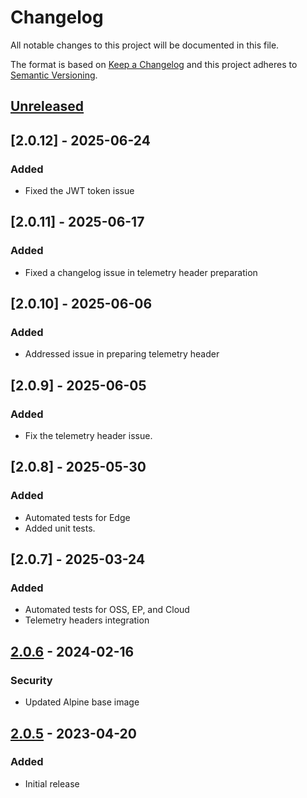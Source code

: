 # Changelog
All notable changes to this project will be documented in this file.

The format is based on [Keep a Changelog](http://keepachangelog.com/en/1.0.0/)
and this project adheres to [Semantic Versioning](http://semver.org/spec/v2.0.0.html).

## [Unreleased]

## [2.0.12] - 2025-06-24

### Added
- Fixed the JWT token issue

## [2.0.11] - 2025-06-17

### Added
- Fixed a changelog issue in telemetry header preparation

## [2.0.10] - 2025-06-06

### Added
- Addressed issue in preparing telemetry header

## [2.0.9] - 2025-06-05

### Added
- Fix the telemetry header issue.

## [2.0.8] - 2025-05-30

### Added
- Automated tests for Edge
- Added unit tests.

## [2.0.7] - 2025-03-24

### Added
- Automated tests for OSS, EP, and Cloud
- Telemetry headers integration

## [2.0.6] - 2024-02-16

### Security
- Updated Alpine base image

## [2.0.5] - 2023-04-20

### Added
- Initial release

[Unreleased]: https://github.com/cyberark/conjur-action/compare/v2.0.6...HEAD
[2.0.6]: https://github.com/cyberark/conjur-action/compare/v2.0.5...v2.0.6
[2.0.5]: https://github.com/cyberark/conjur-action/releases/tag/v2.0.5
